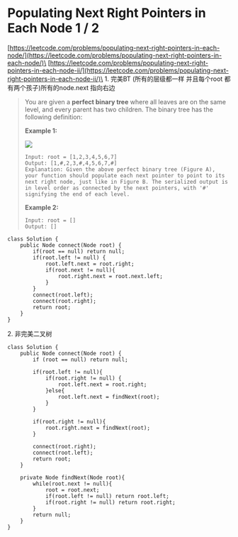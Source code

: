 # Populating Next Right Pointers in Each Node 1 / 2

[https://leetcode.com/problems/populating-next-right-pointers-in-each-node/](https://leetcode.com/problems/populating-next-right-pointers-in-each-node/)\
[https://leetcode.com/problems/populating-next-right-pointers-in-each-node-ii/](https://leetcode.com/problems/populating-next-right-pointers-in-each-node-ii/)\
1\. 完美BT  (所有的层级都一样 并且每个root 都有两个孩子)所有的node.next 指向右边

> You are given a **perfect binary tree** where all leaves are on the same level, and every parent has two children. The binary tree has the following definition:
>
> **Example 1:**
>
> ![](https://assets.leetcode.com/uploads/2019/02/14/116\_sample.png)
>
> ```
> Input: root = [1,2,3,4,5,6,7]
> Output: [1,#,2,3,#,4,5,6,7,#]
> Explanation: Given the above perfect binary tree (Figure A), your function should populate each next pointer to point to its next right node, just like in Figure B. The serialized output is in level order as connected by the next pointers, with '#' signifying the end of each level.
> ```
>
> **Example 2:**
>
> ```
> Input: root = []
> Output: []
> ```

```
class Solution {
    public Node connect(Node root) {
        if(root == null) return null;
        if(root.left != null) {
            root.left.next = root.right;
            if(root.next != null){
                root.right.next = root.next.left;
            }
        }
        connect(root.left);
        connect(root.right);
        return root;
    }
}
```

2\. 非完美二叉树

```
class Solution {
    public Node connect(Node root) {
        if (root == null) return null;
        
        if(root.left != null){
            if(root.right != null) {
                root.left.next = root.right;
            }else{
                root.left.next = findNext(root);
            }
        }
        
        if(root.right != null){
            root.right.next = findNext(root);
        }
        
        connect(root.right);
        connect(root.left);
        return root;
    }
    
    private Node findNext(Node root){
        while(root.next != null){
            root = root.next;
            if(root.left != null) return root.left;
            if(root.right != null) return root.right;
        } 
        return null;
    }
}
```
